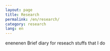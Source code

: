 ```yaml
---
layout: page
title: Research
permalink: /en/research/
category: research
lang: en
---
```


enenenen Brief diary for reseach stuffs that I do
